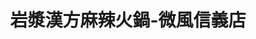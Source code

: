 ---
title: "岩漿漢方麻辣火鍋-微風信義店"
description: "岩漿漢方麻辣火鍋-微風信義店"
layout: shop
keywords:
  - 美食競賽
  - 台灣美食
  - 美食精選
datePublished: "2025-06-30"
dateModified: "2025-07-04"
city: "台北市"
district: "信義區"
address: "110台北市信義區忠孝東路五段68號4樓"
phone: "0227290299"
geo: "25.04068526991549, 121.56696363608249"
google_map: "https://maps.app.goo.gl/RXqs5x1Z6tjudjmk8"
footinder: ""
official: "https://yenchiang-hotpot.com/"
award:
  - name: "台北國際牛肉麵節"
    year: "2024"
    entries:
      - group: "鮮食組"
        cooking_style: "紅燒"
        rank: "金牌"

---